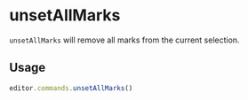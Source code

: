 # unsetAllMarks
`unsetAllMarks` will remove all marks from the current selection.

## Usage
```js
editor.commands.unsetAllMarks()
```
